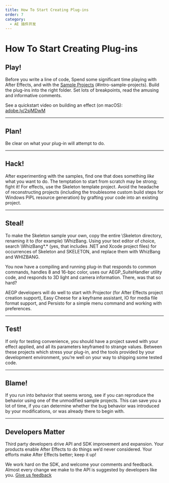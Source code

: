 ```yaml
---
title: How To Start Creating Plug-ins
order: 7
category:
  - AE 插件开发
---
```


# How To Start Creating Plug-ins

## Play!

Before you write a line of code, Spend some significant time playing with After Effects, and with the [Sample Projects](sample-projects.html) (#intro-sample-projects). Build the plug-ins into the right folder. Set lots of breakpoints, read the amusing and informative comments.

See a quickstart video on building an effect (on macOS): [adobe.ly/2sjMDwM](https://adobe.ly/2sjMDwM)

---

## Plan!

Be clear on what your plug-in will attempt to do.

---

## Hack!

After experimenting with the samples, find one that does something _like_ what you want to do. The temptation to start from scratch may be strong; fight it! For effects, use the Skeleton template project. Avoid the headache of reconstructing projects (including the troublesome custom build steps for Windows PiPL resource generation) by grafting your code into an existing project.

---

## Steal!

To make the Skeleton sample your own, copy the entire \Skeleton directory, renaming it to (for example) \WhizBang. Using your text editor of choice, search \WhizBang\*.\* (yes, that includes .NET and Xcode project files) for occurrences of Skeleton and SKELETON, and replace them with WhizBang and WHIZBANG.

You now have a compiling and running plug-in that responds to common commands, handles 8 and 16-bpc color, uses our AEGP_SuiteHandler utility code, and responds to 3D light and camera information. There, was that so hard?

AEGP developers will do well to start with Projector (for After Effects project creation support), Easy Cheese for a keyframe assistant, IO for media file format support, and Persisto for a simple menu command and working with preferences.

---

## Test!

If only for testing convenience, you should have a project saved with your effect applied, and all its parameters keyframed to strange values. Between these projects which stress your plug-in, and the tools provided by your development environment, you’re well on your way to shipping some tested code.

---

## Blame!

If you run into behavior that seems wrong, see if you can reproduce the behavior using one of the unmodified sample projects. This can save you a lot of time, if you can determine whether the bug behavior was introduced by your modifications, or was already there to begin with.

---

## Developers Matter

Third party developers drive API and SDK improvement and expansion. Your products enable After Effects to do things we’d never considered. Your efforts make After Effects better; keep it up!

We work hard on the SDK, and welcome your comments and feedback. Almost every change we make to the API is suggested by developers like you. [Give us feedback](https://community.adobe.com/t5/after-effects/bd-p/after-effects?page=1&sort=latest_replies&filter=all&topics=label-sdkcom)
